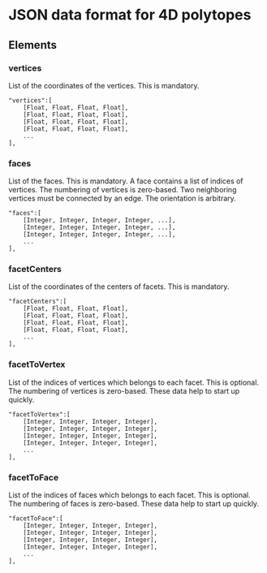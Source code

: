 # JSON data format for 4D polytopes

## Elements

### vertices

List of the coordinates of the vertices. This is mandatory.

```
"vertices":[
    [Float, Float, Float, Float],
    [Float, Float, Float, Float],
    [Float, Float, Float, Float],
    [Float, Float, Float, Float],
    ...
],
```


### faces

List of the faces. This is mandatory. A face contains a list of indices of vertices.  The numbering of vertices is zero-based.  Two neighboring vertices must be connected by an edge.  The orientation is arbitrary.

```
"faces":[
    [Integer, Integer, Integer, Integer, ...],
    [Integer, Integer, Integer, Integer, ...],
    [Integer, Integer, Integer, Integer, ...],
    ...
],
```

### facetCenters

List of the coordinates of the centers of facets.  This is mandatory.

```
"facetCenters":[
    [Float, Float, Float, Float],
    [Float, Float, Float, Float],
    [Float, Float, Float, Float],
    [Float, Float, Float, Float],
    ...
],
```

### facetToVertex

List of the indices of vertices which belongs to each facet. This is optional.  The numbering of vertices is zero-based.  These data help to start up quickly.

```
"facetToVertex":[
    [Integer, Integer, Integer, Integer],
    [Integer, Integer, Integer, Integer],
    [Integer, Integer, Integer, Integer],
    [Integer, Integer, Integer, Integer],
    ...
],
```

### facetToFace

List of the indices of faces which belongs to each facet. This is optional.  The numbering of faces is zero-based.  These data help to start up quickly.

```
"facetToFace":[
    [Integer, Integer, Integer, Integer],
    [Integer, Integer, Integer, Integer],
    [Integer, Integer, Integer, Integer],
    [Integer, Integer, Integer, Integer],
    ...
],
```
